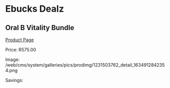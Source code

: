 
# Ebucks Dealz
## Oral B Vitality Bundle
[Product Page](https://www.ebucks.com/web/shop/productSelected.do?prodId=1231503762&catId=908594260)

Price: R575.00

Image: /web/cms/system/galleries/pics/prodimg/1231503762_detail_1634912842354.png

Savings: 


	